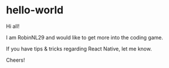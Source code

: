 # hello-world

Hi all!

I am RobinNL29 and would like to get more into the coding game.

If you have tips & tricks regarding React Native, let me know.

Cheers!
